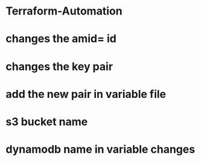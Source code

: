 # Terraform-Automation
# changes the amid= id
# changes the key pair 
# add the new pair in variable file
# s3 bucket name 
# dynamodb name in variable changes

